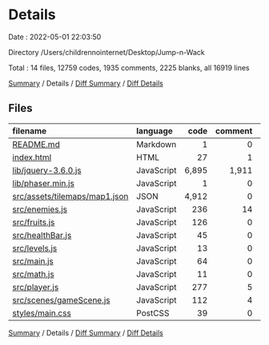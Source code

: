 # Details

Date : 2022-05-01 22:03:50

Directory /Users/childrennointernet/Desktop/Jump-n-Wack

Total : 14 files,  12759 codes, 1935 comments, 2225 blanks, all 16919 lines

[Summary](results.md) / Details / [Diff Summary](diff.md) / [Diff Details](diff-details.md)

## Files
| filename | language | code | comment | blank | total |
| :--- | :--- | ---: | ---: | ---: | ---: |
| [README.md](/README.md) | Markdown | 1 | 0 | 0 | 1 |
| [index.html](/index.html) | HTML | 27 | 1 | 3 | 31 |
| [lib/jquery-3.6.0.js](/lib/jquery-3.6.0.js) | JavaScript | 6,895 | 1,911 | 2,076 | 10,882 |
| [lib/phaser.min.js](/lib/phaser.min.js) | JavaScript | 1 | 0 | 0 | 1 |
| [src/assets/tilemaps/map1.json](/src/assets/tilemaps/map1.json) | JSON | 4,912 | 0 | 12 | 4,924 |
| [src/enemies.js](/src/enemies.js) | JavaScript | 236 | 14 | 36 | 286 |
| [src/fruits.js](/src/fruits.js) | JavaScript | 126 | 0 | 9 | 135 |
| [src/healthBar.js](/src/healthBar.js) | JavaScript | 45 | 0 | 9 | 54 |
| [src/levels.js](/src/levels.js) | JavaScript | 13 | 0 | 1 | 14 |
| [src/main.js](/src/main.js) | JavaScript | 64 | 0 | 8 | 72 |
| [src/math.js](/src/math.js) | JavaScript | 11 | 0 | 0 | 11 |
| [src/player.js](/src/player.js) | JavaScript | 277 | 5 | 31 | 313 |
| [src/scenes/gameScene.js](/src/scenes/gameScene.js) | JavaScript | 112 | 4 | 34 | 150 |
| [styles/main.css](/styles/main.css) | PostCSS | 39 | 0 | 6 | 45 |

[Summary](results.md) / Details / [Diff Summary](diff.md) / [Diff Details](diff-details.md)
